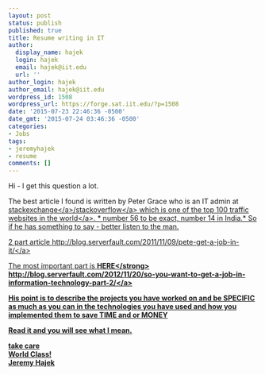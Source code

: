 ```yaml
---
layout: post
status: publish
published: true
title: Resume writing in IT
author:
  display_name: hajek
  login: hajek
  email: hajek@iit.edu
  url: ''
author_login: hajek
author_email: hajek@iit.edu
wordpress_id: 1508
wordpress_url: https://forge.sat.iit.edu/?p=1508
date: '2015-07-23 22:46:36 -0500'
date_gmt: '2015-07-24 03:46:36 -0500'
categories:
- Jobs
tags:
- jeremyhajek
- resume
comments: []
---
```

<p>Hi - I get this question a lot.</p>
<p>The best article I found is written by Peter Grace who is an IT admin at <a href="http:&#47;&#47;www.stackexchange.com">stackexchange<&#47;a>&#47;<a href="http:&#47;&#47;www.stackoverflow.com">stackoverflow<&#47;a> which is one of the top 100 traffic websites in the <a href="http:&#47;&#47;www.alexa.com&#47;siteinfo&#47;stackoverflow.com">world<&#47;a>. * number 56 to be exact, number 14 in India.*   So if he has something to say - better listen to the man.</p>
<p>2 part article <a href="http:&#47;&#47;blog.serverfault.com&#47;2011&#47;11&#47;09&#47;pete-get-a-job-in-it&#47;">http:&#47;&#47;blog.serverfault.com&#47;2011&#47;11&#47;09&#47;pete-get-a-job-in-it&#47;<&#47;a></p>
<p>The most important part is <strong>HERE<&#47;strong> <a href="http:&#47;&#47;blog.serverfault.com&#47;2012&#47;11&#47;20&#47;so-you-want-to-get-a-job-in-information-technology-part-2&#47;">http:&#47;&#47;blog.serverfault.com&#47;2012&#47;11&#47;20&#47;so-you-want-to-get-a-job-in-information-technology-part-2&#47;<&#47;a></p>
<p>His point is to describe the projects you have worked on and be SPECIFIC as much as you can in the technologies you have used and how you implemented them to save TIME and or MONEY</p>
<p>Read it and you will see what I mean.</p>
<p>take care<br />
World Class!<br />
Jeremy Hajek</p>

